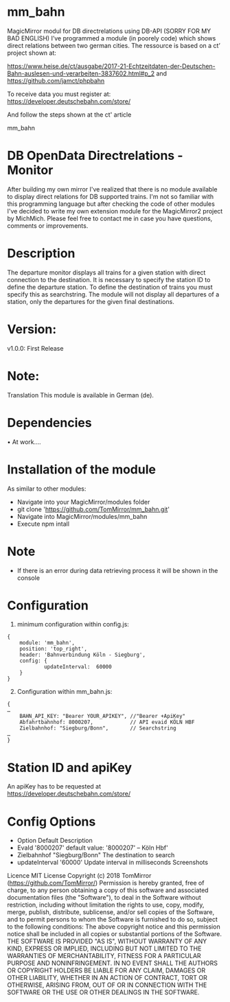 # mm_bahn
MagicMirror modul for DB directrelations using DB-API
(SORRY FOR MY BAD ENGLISH)
I’ve programmed a module (in poorely code) which shows direct relations between two german cities.
The ressource is based on a ct’ project shown at:

https://www.heise.de/ct/ausgabe/2017-21-Echtzeitdaten-der-Deutschen-Bahn-auslesen-und-verarbeiten-3837602.html#p_2
and
https://github.com/jamct/phpbahn

To receive data you must register at: https://developer.deutschebahn.com/store/

And follow the steps shown at the ct' article

mm_bahn
# DB OpenData Directrelations - Monitor
After building my own mirror I've realized that there is no module available to display direct relations for DB supported trains.
I'm not so familiar with this programming language but after checking the code of other modules I've decided to write my own extension module for the MagicMirror2 project by MichMich.
Please feel free to contact me in case you have questions, comments or improvements.

# Description
The departure monitor displays all trains for a given station with direct connection to the destination. It is necessary to specify the station ID to define the departure station. To define the destination of trains you must specify this as searchstring. The module will not display all departures of a station, only the departures for the given final destinations.

# Version:
v1.0.0: First Release

# Note:
Translation
This module is available in German (de).

# Dependencies
•	At work….

# Installation of the module
As similar to other modules:
- Navigate into your MagicMirror/modules folder
- git clone 'https://github.com/TomMirror/mm_bahn.git'
- Navigate into MagicMirror/modules/mm_bahn
- Execute npm intall

# Note
- If there is an error during data retrieving process it will be shown in the console

# Configuration
1.	minimum configuration within config.js:
```
{
    module: 'mm_bahn',
    position: 'top_right',
    header: 'Bahnverbindung Köln - Siegburg',	
    config: {
            updateInterval:  60000
    }
}
````

2.	Configuration within mm_bahn.js:
```
{
…
    BAHN_API_KEY: "Bearer YOUR_APIKEY", //"Bearer +ApiKey"
    Abfahrtbahnhof: 8000207,            // API evaid KÖLN HBF      
    Zielbahnhof: "Siegburg/Bonn",       // Searchstring
…
}
```

# Station ID and apiKey
An apiKey has to be requested at https://developer.deutschebahn.com/store/

# Config Options
- Option  	Default	    Description
- EvaId	    '8000207'	    default value: '8000207' – Köln Hbf'
- Zielbahnhof	"Siegburg/Bonn"	The destination to search
- updateInterval '60000'	Update interval in milliseconds
Screenshots
  
Licence
MIT License
Copyright (c) 2018 TomMirror  (https://github.com/TomMirror/)
Permission is hereby granted, free of charge, to any person obtaining a copy of this software and associated documentation files (the "Software"), to deal in the Software without restriction, including without limitation the rights to use, copy, modify, merge, publish, distribute, sublicense, and/or sell copies of the Software, and to permit persons to whom the Software is furnished to do so, subject to the following conditions:
The above copyright notice and this permission notice shall be included in all copies or substantial portions of the Software.
THE SOFTWARE IS PROVIDED "AS IS", WITHOUT WARRANTY OF ANY KIND, EXPRESS OR IMPLIED, INCLUDING BUT NOT LIMITED TO THE WARRANTIES OF MERCHANTABILITY, FITNESS FOR A PARTICULAR PURPOSE AND NONINFRINGEMENT. IN NO EVENT SHALL THE AUTHORS OR COPYRIGHT HOLDERS BE LIABLE FOR ANY CLAIM, DAMAGES OR OTHER LIABILITY, WHETHER IN AN ACTION OF CONTRACT, TORT OR OTHERWISE, ARISING FROM, OUT OF OR IN CONNECTION WITH THE SOFTWARE OR THE USE OR OTHER DEALINGS IN THE SOFTWARE.


